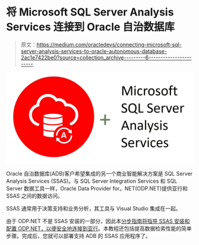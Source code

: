# 将 Microsoft SQL Server Analysis Services 连接到 Oracle 自治数据库

> 原文：<https://medium.com/oracledevs/connecting-microsoft-sql-server-analysis-services-to-oracle-autonomous-database-2ac1e7422be0?source=collection_archive---------6----------------------->

![](img/7e9ca185e68bbe9726ca70dbe84e4b4c.png)

Oracle 自治数据库(ADB)客户希望集成的另一个商业智能解决方案是 SQL Server Analysis Services (SSAS)。与 SQL Server Integration Services 和 SQL Server 数据工具一样，Oracle Data Provider for。NET(ODP.NET)提供亚行和 SSAS 之间的数据访问。

SSAS 通常用于决策支持和业务分析，其工具与 Visual Studio 集成在一起。

由于 ODP.NET 不是 SSAS 安装的一部分，因此本[分步指南将指导 SSAS 安装和配置 ODP.NET，以便安全地连接到亚行](https://www.oracle.com/a/ocom/docs/database/adw-creatingodp-net-sqlserver.pdf)。本教程还包括提高数据检索性能的简单步骤。完成后，您就可以部署支持 ADB 的 SSAS 应用程序了。